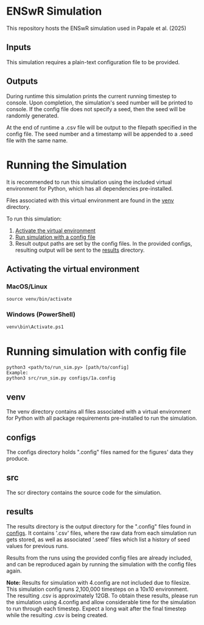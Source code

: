 # ENSwR Simulation
This repository hosts the ENSwR simulation used in Papale et al. (2025)

## Inputs
This simulation requires a plain-text configuration file to be provided.

## Outputs
During runtime this simulation prints the current running timestep to console.
Upon completion, the simulation's seed number will be printed to console. If the 
config file does not specify a seed, then the seed will be randomly generated.

At the end of runtime a .csv file will be output to the filepath specified in
the config file. The seed number and a timestamp will be appended to a .seed file
with the same name.

# Running the Simulation
It is recommended to run this simulation using the included virtual environment 
for Python, which has all dependencies pre-installed.

Files associated with this virtual environment are found in the [venv](#venv) directory.

To run this simulation:

1. [Activate the virtual environment](#activating-the-virtual-environment)
2. [Run simulation with a config file](#running-simulation-with-config-file)
3. Result output paths are set by the config files. In the provided configs,
resulting output will be sent to the [results](#results) directory.

## Activating the virtual environment
### MacOS/Linux
```
source venv/bin/activate
```
### Windows (PowerShell)
```
venv\bin\Activate.ps1
```

# Running simulation with config file
```
python3 <path/to/run_sim.py> [path/to/config] 
Example:
python3 src/run_sim.py configs/1a.config
```

## venv
The venv directory contains all files associated with a virtual environment
for Python with all package requirements pre-installed to run the simulation.

## configs
The configs directory holds ".config" files named for the figures' data they 
produce.

## src
The scr directory contains the source code for the simulation.

## results
The results directory is the output directory for the ".config" files found in 
[configs](#configs). It contains '.csv' files, where the raw data from each simulation run 
gets stored, as well as associated '.seed' files which list a history of seed
values for previous runs.

Results from the runs using the provided config files are already included, and 
can be reproduced again by running the simulation with the config files again.

**Note:** Results for simulation with 4.config are not included due to filesize. 
This simulation config runs 2,100,000 timesteps on a 10x10 environment. 
The resulting .csv is approximately 12GB. To obtain these results, please
run the simulation using 4.config and allow considerable time for the simulation
to run through each timestep. Expect a long wait after the final timestep while
the resulting .csv is being created.